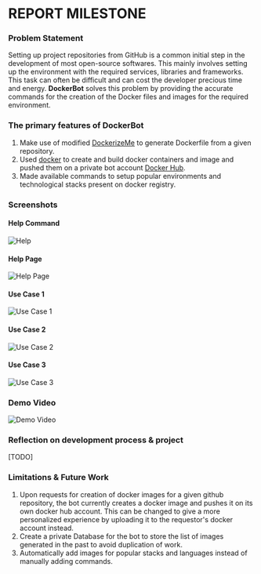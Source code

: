 # REPORT MILESTONE

### Problem Statement

Setting up project repositories from GitHub is a common initial step in the development of most open-source softwares. This mainly involves setting up the environment with the required services, libraries and frameworks. This task can often be difficult and can cost the developer precious time and energy. **DockerBot** solves this problem by providing the accurate commands for the creation of the Docker files and images for the required environment.

### The primary features of DockerBot

1. Make use of modified [DockerizeMe](https://github.com/akshat-shah/DockerizeMe/tree/DockerBot) to generate Dockerfile from a given repository.
2. Used [docker](https://www.docker.com/) to create and build docker containers and image and pushed them on a private bot account [Docker Hub](hub.docker.com). 
3. Made available commands to setup popular environments and technological stacks present on docker registry.

### Screenshots

#### Help Command
![Help](https://media.github.ncsu.edu/user/4504/files/1ba5e818-ba41-11e6-8b39-46ced39b2395)
#### Help Page
![Help Page](https://media.github.ncsu.edu/user/4504/files/3bbbb830-ba41-11e6-84d0-fb6c131388cf)
#### Use Case 1
![Use Case 1](https://media.github.ncsu.edu/user/4504/files/500ad794-ba41-11e6-8250-2e63d9a4aeb3)
#### Use Case 2
![Use Case 2](https://media.github.ncsu.edu/user/4504/files/6170fa0e-ba41-11e6-897c-1c6d2476249e)
#### Use Case 3
![Use Case 3](https://media.github.ncsu.edu/user/4504/files/77ab62fa-ba41-11e6-9a76-28574f86b73e)

### Demo Video

![Demo Video](https://www.youtube.com/watch?v=G8r2dEbfXQ4&feature=youtu.be)

### Reflection on development process & project

[TODO]

### Limitations & Future Work

1. Upon requests for creation of docker images for a given github repository, the bot currently creates a docker image and pushes it on its own docker hub account. This can be changed to give a more personalized experience by uploading it to the requestor's docker account instead.
2. Create a private Database for the bot to store the list of images generated in the past to avoid duplication of work.
3. Automatically add images for popular stacks and languages instead of manually adding commands. 
